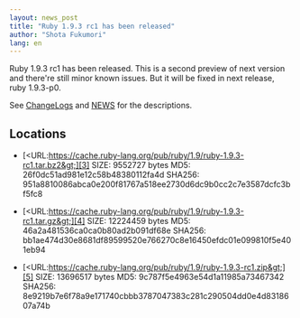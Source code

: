 ```yaml
---
layout: news_post
title: "Ruby 1.9.3 rc1 has been released"
author: "Shota Fukumori"
lang: en
---
```


Ruby 1.9.3 rc1 has been released. This is a second preview of next
version and there\'re still minor known issues. But it will be fixed in
next release, ruby 1.9.3-p0.

See [ChangeLogs][1] and [NEWS][2] for the descriptions.

## Locations

* [&lt;URL:https://cache.ruby-lang.org/pub/ruby/1.9/ruby-1.9.3-rc1.tar.bz2&gt;][3]
  SIZE: 9552727 bytes
  MD5: 26f0dc51ad981e12c58b48380112fa4d
  SHA256: 951a8810086abca0e200f81767a518ee2730d6dc9b0cc2c7e3587dcfc3bf5fc8

* [&lt;URL:https://cache.ruby-lang.org/pub/ruby/1.9/ruby-1.9.3-rc1.tar.gz&gt;][4]
  SIZE: 12224459 bytes
  MD5: 46a2a481536ca0ca0b80ad2b091df68e
  SHA256: bb1ae474d30e8681df89599520e766270c8e16450efdc01e099810f5e401eb94

* [&lt;URL:https://cache.ruby-lang.org/pub/ruby/1.9/ruby-1.9.3-rc1.zip&gt;][5]
  SIZE: 13696517 bytes
  MD5: 9c787f5e4963e54d1a11985a73467342
  SHA256: 8e9219b7e6f78a9e171740cbbb3787047383c281c290504dd0e4d8318607a74b



[1]: https://svn.ruby-lang.org/repos/ruby/tags/v1_9_3_rc1/ChangeLog
[2]: https://svn.ruby-lang.org/repos/ruby/tags/v1_9_3_rc1/NEWS
[3]: https://cache.ruby-lang.org/pub/ruby/1.9/ruby-1.9.3-rc1.tar.bz2
[4]: https://cache.ruby-lang.org/pub/ruby/1.9/ruby-1.9.3-rc1.tar.gz
[5]: https://cache.ruby-lang.org/pub/ruby/1.9/ruby-1.9.3-rc1.zip
